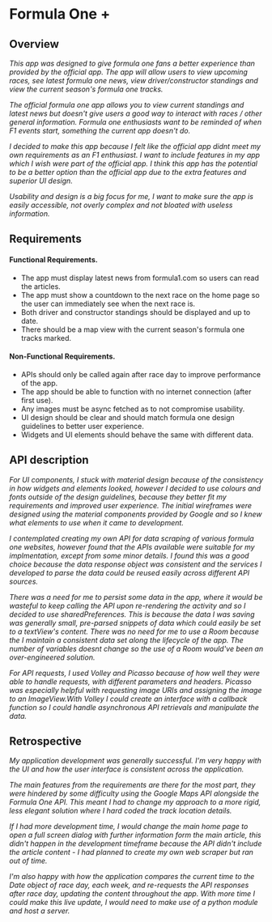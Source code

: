 # Formula One +

## Overview

_This app was designed to give formula one fans a better experience than provided by the official app. The app will allow users to view upcoming races, see latest formula one news, view driver/constructor standings and view the current season's formula one tracks._

_The official formula one app allows you to view current standings and latest news but doesn't give users a good way to interact with races / other general information. Formula one enthusiasts want to be reminded of when F1 events start, something the current app doesn't do._

_I decided to make this app because I felt like the official app didnt meet my own requirements as an F1 enthusiast. I want to include features in my app which I wish were part of the official app. I think this app has the potential to be a better option than the official app due to the extra features and superior UI design._

_Usability and design is a big focus for me, I want to make sure the app is easily accessible, not overly complex and not bloated with useless information._

## Requirements

#### Functional Requirements.
- The app must display latest news from formula1.com so users can read the articles.
- The app must show a countdown to the next race on the home page so the user can immediately see when the next race is.
- Both driver and constructor standings should be displayed and up to date.
- There should be a map view with the current season's formula one tracks marked.
  
#### Non-Functional Requirements.
- APIs should only be called again after race day to improve performance of the app.
- The app should be able to function with no internet connection (after first use).
- Any images must be async fetched as to not compromise usability.
- UI design should be clear and should match formula one design guidelines to better user experience.
- Widgets and UI elements should behave the same with different data.

## API description

_For UI components, I stuck with material design because of the consistency in how widgets and elements looked, however I decided to use colours and fonts outside of the design guidelines, because they better fit my requirements and improved user experience. The initial wireframes were designed using the material components provided by Google and so I knew what elements to use when it came to development._

_I contemplated creating my own API for data scraping of various formula one websites, however found that the APIs available were suitable for my implmentation, except from some minor details. I found this was a good choice because the data response object was consistent and the services I developed to parse the data could be reused easily across different API sources._

_There was a need for me to persist some data in the app, where it would be wasteful to keep calling the API upon re-rendering the activity and so I decided to use sharedPreferences. This is because the data I was saving was generally small, pre-parsed snippets of data which could easily be set to a textView's content. There was no need for me to use a Room because the I maintain a consistent data set along the lifecycle of the app. The number of variables doesnt change so the use of a Room would've been an over-engineered solution._

_For API requests, I used Volley and Picasso because of how well they were able to handle requests, with different parameters and headers. Picasso was especially helpful with requesting image URIs and assigning the image to an ImageView.With Volley I could create an interface with a callback function so I could handle asynchronous API retrievals and manipulate the data._

## Retrospective

_My application development was generally successful. I'm very happy with the UI and how the user interface is consistent across the application._

_The main features from the requirements are there for the most part, they were hindered by some difficulty using the Google Maps API alongside the Formula One API. This meant I had to change my approach to a more rigid, less elegant solution where I hard coded the track location details._

_If I had more development time, I would change the main home page to open a full screen dialog with further information form the main article, this didn't happen in the development timeframe because the API didn't include the article content - I had planned to create my own web scraper but ran out of time._

_I'm also happy with how the application compares the current time to the Date object of race day, each week, and re-requests the API responses after race day, updating the content throughout the app. With more time I could make this live update, I would need to make use of a python module and host a server._

